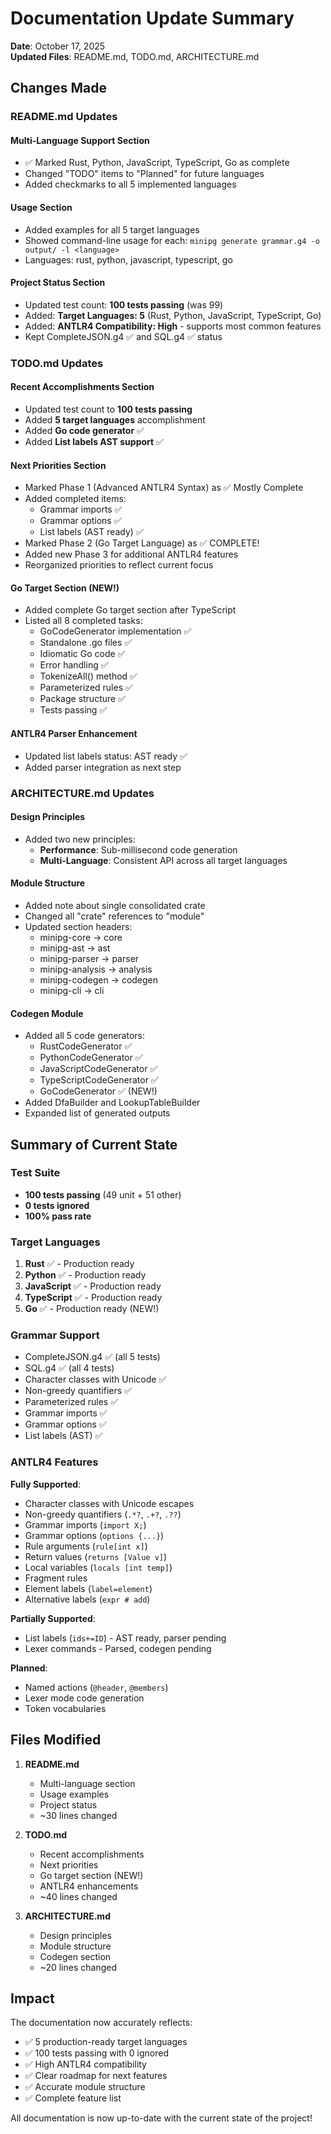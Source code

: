 # Documentation Update Summary

**Date**: October 17, 2025  
**Updated Files**: README.md, TODO.md, ARCHITECTURE.md

## Changes Made

### README.md Updates

#### Multi-Language Support Section
- ✅ Marked Rust, Python, JavaScript, TypeScript, Go as complete
- Changed "TODO" items to "Planned" for future languages
- Added checkmarks to all 5 implemented languages

#### Usage Section
- Added examples for all 5 target languages
- Showed command-line usage for each: `minipg generate grammar.g4 -o output/ -l <language>`
- Languages: rust, python, javascript, typescript, go

#### Project Status Section
- Updated test count: **100 tests passing** (was 99)
- Added: **Target Languages: 5** (Rust, Python, JavaScript, TypeScript, Go)
- Added: **ANTLR4 Compatibility: High** - supports most common features
- Kept CompleteJSON.g4 ✅ and SQL.g4 ✅ status

### TODO.md Updates

#### Recent Accomplishments Section
- Updated test count to **100 tests passing**
- Added **5 target languages** accomplishment
- Added **Go code generator** ✅
- Added **List labels AST support** ✅

#### Next Priorities Section
- Marked Phase 1 (Advanced ANTLR4 Syntax) as ✅ Mostly Complete
- Added completed items:
  - Grammar imports ✅
  - Grammar options ✅
  - List labels (AST ready) ✅
- Marked Phase 2 (Go Target Language) as ✅ COMPLETE!
- Added new Phase 3 for additional ANTLR4 features
- Reorganized priorities to reflect current focus

#### Go Target Section (NEW!)
- Added complete Go target section after TypeScript
- Listed all 8 completed tasks:
  - GoCodeGenerator implementation ✅
  - Standalone .go files ✅
  - Idiomatic Go code ✅
  - Error handling ✅
  - TokenizeAll() method ✅
  - Parameterized rules ✅
  - Package structure ✅
  - Tests passing ✅

#### ANTLR4 Parser Enhancement
- Updated list labels status: AST ready ✅
- Added parser integration as next step

### ARCHITECTURE.md Updates

#### Design Principles
- Added two new principles:
  - **Performance**: Sub-millisecond code generation
  - **Multi-Language**: Consistent API across all target languages

#### Module Structure
- Added note about single consolidated crate
- Changed all "crate" references to "module"
- Updated section headers:
  - minipg-core → core
  - minipg-ast → ast
  - minipg-parser → parser
  - minipg-analysis → analysis
  - minipg-codegen → codegen
  - minipg-cli → cli

#### Codegen Module
- Added all 5 code generators:
  - RustCodeGenerator ✅
  - PythonCodeGenerator ✅
  - JavaScriptCodeGenerator ✅
  - TypeScriptCodeGenerator ✅
  - GoCodeGenerator ✅ (NEW!)
- Added DfaBuilder and LookupTableBuilder
- Expanded list of generated outputs

## Summary of Current State

### Test Suite
- **100 tests passing** (49 unit + 51 other)
- **0 tests ignored**
- **100% pass rate**

### Target Languages
1. **Rust** ✅ - Production ready
2. **Python** ✅ - Production ready
3. **JavaScript** ✅ - Production ready
4. **TypeScript** ✅ - Production ready
5. **Go** ✅ - Production ready (NEW!)

### Grammar Support
- CompleteJSON.g4 ✅ (all 5 tests)
- SQL.g4 ✅ (all 4 tests)
- Character classes with Unicode ✅
- Non-greedy quantifiers ✅
- Parameterized rules ✅
- Grammar imports ✅
- Grammar options ✅
- List labels (AST) ✅

### ANTLR4 Features
**Fully Supported**:
- Character classes with Unicode escapes
- Non-greedy quantifiers (`.*?`, `.+?`, `.??`)
- Grammar imports (`import X;`)
- Grammar options (`options {...}`)
- Rule arguments (`rule[int x]`)
- Return values (`returns [Value v]`)
- Local variables (`locals [int temp]`)
- Fragment rules
- Element labels (`label=element`)
- Alternative labels (`expr # add`)

**Partially Supported**:
- List labels (`ids+=ID`) - AST ready, parser pending
- Lexer commands - Parsed, codegen pending

**Planned**:
- Named actions (`@header`, `@members`)
- Lexer mode code generation
- Token vocabularies

## Files Modified

1. **README.md**
   - Multi-language section
   - Usage examples
   - Project status
   - ~30 lines changed

2. **TODO.md**
   - Recent accomplishments
   - Next priorities
   - Go target section (NEW!)
   - ANTLR4 enhancements
   - ~40 lines changed

3. **ARCHITECTURE.md**
   - Design principles
   - Module structure
   - Codegen section
   - ~20 lines changed

## Impact

The documentation now accurately reflects:
- ✅ 5 production-ready target languages
- ✅ 100 tests passing with 0 ignored
- ✅ High ANTLR4 compatibility
- ✅ Clear roadmap for next features
- ✅ Accurate module structure
- ✅ Complete feature list

All documentation is now up-to-date with the current state of the project!
